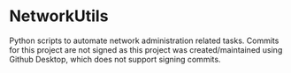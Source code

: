 # NetworkUtils
Python scripts to automate network administration related tasks.  Commits for
this project are not signed as this project was created/maintained using 
Github Desktop, which does not support signing commits.
